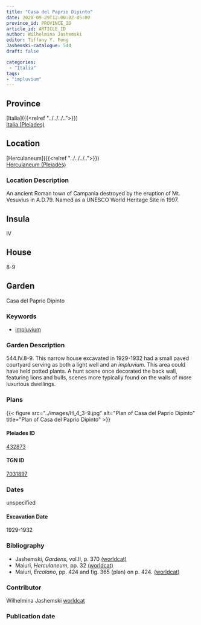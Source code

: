 ```yaml
---
title: "Casa del Paprio Dipinto"
date: 2020-09-29T12:00:02-05:00
province_id: PROVINCE_ID
article_id: ARTICLE_ID
author: Wilhelmina Jashemski
editor: Tiffany Y. Fong
Jashemski-catalogue: 544
draft: false

categories:
 - "Italia"
tags:
- "impluvium"
---
```


## Province

[Italia]({{<relref "../../../..">}}) \
[Italia (Pleiades)](https://pleiades.stoa.org/places/1052)


## Location

 [Herculaneum]({{<relref "../../../..">}}) \
 [Herculaneum (Pleiades)](https://pleiades.stoa.org/places/432873)


### Location Description
An ancient Roman town of Campania destroyed by the eruption of Mt. Vesuvius in A.D.79. Named as a UNESCO World Heritage Site in 1997.

## Insula
IV

## House
8-9

## Garden
Casa del Paprio Dipinto


### Keywords
- [impluvium](http://vocab.getty.edu/aat/300129867)


### Garden Description
544.IV.8-9.
This narrow house excavated in 1929-1932 had a small paved courtyard serving as both a light well and an *impluvium*. This area could have held potted plants. A hunt scene once decorated the back wall, featuring lions and bulls, scenes more typically found on the walls of more luxurious dwellings.
<!--### Maps-->

<!--
OLD WAY (DO NOT USE)
![alt_text](../../images/image_name.ext)
*CAPTION*

NEW WAY ↓↓↓↓
{{< figure src="../../images/image_name.ext" alt="ALT_TEXT" title="CAPTION" >}}
-->

### Plans

{{< figure src="../images/H_4_3-9.jpg" alt="Plan of Casa del Paprio Dipinto" title="Plan of Casa del Paprio Dipinto" >}}


<!--### Images-->

#### Pleiades ID
[432873](https://pleiades.stoa.org/places/432873)

#### TGN ID
[7031897](http://vocab.getty.edu/page/tgn/7031897)


### Dates

unspecified

#### Excavation Date

1929-1932

### Bibliography

- Jashemski, *Gardens*, vol.II, p. 370 [(worldcat)](http://www.worldcat.org/oclc/1029851777)
- Maiuri, *Herculaneum*, pp. 32 [(worldcat)](http://www.worldcat.org/oclc/1107784297)
- Maiuri, *Ercolano*, pp. 424 and fig. 365 (plan) on p. 424. [(worldcat)](http://www.worldcat.org/oclc/490581395)

<!--#### Periodo ID-->

<!-- [PERIODO_ID](https://pleiades.stoa.org/places/PLEIADES_ID) -->

### Contributor

Wilhelmina Jashemski [worldcat](http://worldcat.org/identities/lccn-n80037970/)

### Publication date



<!--### Related articles-->

<!-- Links to other related articles. Leave blank for now -->
